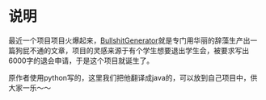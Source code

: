 # 说明
最近一个项目项目火爆起来，[BullshitGenerator](https://github.com/menzi11/BullshitGenerator)就是专门用华丽的辞藻生产出一篇狗屁不通的文章，项目的灵感来源于有个学生想要退出学生会，被要求写出6000字的退会申请，于是这个项目就诞生了。

原作者使用python写的，这里我们把他翻译成java的，可以放到自己项目中，供大家一乐～～
